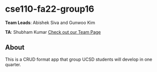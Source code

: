 # cse110-fa22-group16
**Team Leads**: Abishek Siva and Gunwoo Kim

**TA**: Shubham Kumar
[Check out our Team Page](admin/team.md)

## About
This is a CRUD format app that group UCSD students will develop in one quarter.

